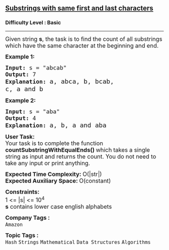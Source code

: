 <h2><a href="https://practice.geeksforgeeks.org/problems/substrings-with-similar-first-and-last-characters3644/1?page=1&difficulty[]=-1&category[]=Hash&sortBy=submissions">Substrings with same first and last characters</a></h2><h3>Difficulty Level : Basic</h3><hr><div class="problems_problem_content__Xm_eO"><p><span style="font-size:18px">Given string <strong>s</strong>, the task is to find the count of all substrings which have the same character at the beginning and end.</span></p>

<p><span style="font-size:18px"><strong>Example 1:</strong></span></p>

<pre><span style="font-size:18px"><strong>Input:</strong> s = "abcab"
<strong>Output:</strong> 7
<strong>Explanation:</strong> </span><span style="font-size:20px">a, abca, b, bcab, 
c, a and b</span></pre>

<p><span style="font-size:18px"><strong>Example 2:</strong></span></p>

<pre><span style="font-size:18px"><strong>Input:</strong> s = "aba"
<strong>Output:</strong> 4
<strong>Explanation:</strong> </span><span style="font-size:20px">a, b, a and aba</span></pre>

<p><span style="font-size:18px"><strong>User Task:</strong><br>
Your task is to complete the function <strong>countSubstringWithEqualEnds()&nbsp;</strong>which takes a single string as input and returns the count. You do not need to take any input or print anything.</span></p>

<p><span style="font-size:18px"><strong>Expected Time Complexity:&nbsp;</strong>O(|str|)<br>
<strong>Expected Auxiliary Space:&nbsp;</strong>O(constant)</span></p>

<p><span style="font-size:18px"><strong>Constraints:</strong><br>
1 &lt;= |s| &lt;= 10<sup>4</sup></span><br>
<span style="font-size:18px"><strong>s</strong> contains lower case english alphabets</span></p>
</div><p><span style=font-size:18px><strong>Company Tags : </strong><br><code>Amazon</code>&nbsp;<br><p><span style=font-size:18px><strong>Topic Tags : </strong><br><code>Hash</code>&nbsp;<code>Strings</code>&nbsp;<code>Mathematical</code>&nbsp;<code>Data Structures</code>&nbsp;<code>Algorithms</code>&nbsp;
